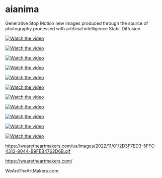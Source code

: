 # aianima
Generative Stop Motion new images produced through the source of photography processed with artificial intelligence Stabil Diffusion 




[![Watch the video](https://wearetheartmakers.com/wp-content/uploads/2022/10/demir-FX2.gif)](https://youtu.be/j3y20vm7Km0)

[![Watch the video](https://wearetheartmakers.com/us/images/2022/11/01/2D3F7ED3-5FFC-4312-8044-B9FEB4762D6B.gif)](https://youtu.be/j3y20vm7Km0)


[![Watch the video](https://wearetheartmakers.com/wp-content/uploads/2022/10/demir-FX2.gif)](https://youtu.be/j3y20vm7Km0)

[![Watch the video](https://wearetheartmakers.com/us/images/2022/11/01/5099336E-6088-4F9C-8EA8-290209E59EF8.md.gif)](https://youtu.be/j3y20vm7Km0)


[![Watch the video](https://wearetheartmakers.com/wp-content/uploads/2022/10/demirFX3.gif)](https://youtu.be/j3y20vm7Km0)


[![Watch the video](https://wearetheartmakers.com/wp-content/uploads/2022/10/clowninroom.gif)](https://youtu.be/j3y20vm7Km0)



[![Watch the video](https://wearetheartmakers.com/img/hat-boy-rasta.gif)](https://youtu.be/j3y20vm7Km0)


[![Watch the video](https://wearetheartmakers.com/img/beard-boy.gif)](https://youtu.be/j3y20vm7Km0)


[![Watch the video](https://wearetheartmakers.com/img/pose-boy.gif)](https://youtu.be/j3y20vm7Km0)

[![Watch the video](https://wearetheartmakers.com/img/polarait-demir.gif)](https://youtu.be/j3y20vm7Km0)


[![Watch the video](https://wearetheartmakers.com/wp-content/uploads/2022/10/watam-demir.gif)](https://youtu.be/j3y20vm7Km0)


https://wearetheartmakers.com/us/images/2022/11/01/2D3F7ED3-5FFC-4312-8044-B9FEB4762D6B.gif

https://wearetheartmakers.com/


WeAreTheArtMakers.com 
